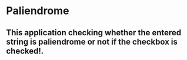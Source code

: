 Paliendrome
===========

**This application checking whether the entered string is paliendrome or not if the checkbox is checked!.**
-----------------------------------------------------------------------------------------------------------
